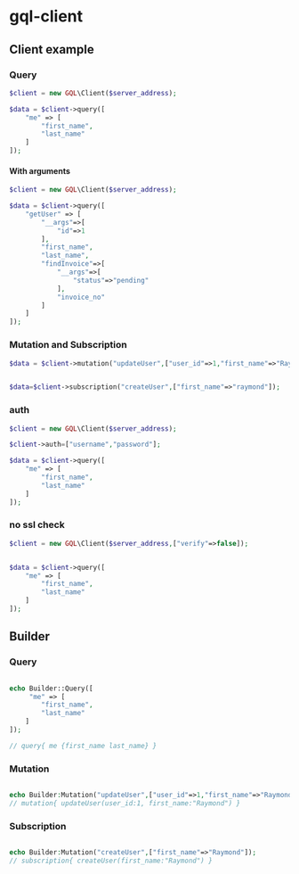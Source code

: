 # gql-client

## Client example

### Query

```php
$client = new GQL\Client($server_address);

$data = $client->query([
    "me" => [
        "first_name", 
        "last_name"
    ]
]);
```

#### With arguments
```php
$client = new GQL\Client($server_address);

$data = $client->query([
    "getUser" => [
        "__args"=>[
            "id"=>1
        ],
        "first_name", 
        "last_name",
        "findInvoice"=>[
            "__args"=>[
                "status"=>"pending"
            ],
            "invoice_no"
        ]
    ]
]);
```

### Mutation and Subscription
```php
$data = $client->mutation("updateUser",["user_id"=>1,"first_name"=>"Raymond"]);


$data=$client->subscription("createUser",["first_name"=>"raymond"]);

```

### auth
```php
$client = new GQL\Client($server_address);

$client->auth=["username","password"];

$data = $client->query([
    "me" => [
        "first_name",
        "last_name"
    ]
]);
```

### no ssl check
```php
$client = new GQL\Client($server_address,["verify"=>false]);


$data = $client->query([
    "me" => [
        "first_name",
        "last_name"
    ]
]);
```

## Builder
### Query
```php

echo Builder::Query([
     "me" => [
        "first_name",
        "last_name"
    ]
]);

// query{ me {first_name last_name} }
```

### Mutation
```php

echo Builder:Mutation("updateUser",["user_id"=>1,"first_name"=>"Raymond"]);
// mutation{ updateUser(user_id:1, first_name:"Raymond") }
```

### Subscription
```php

echo Builder:Mutation("createUser",["first_name"=>"Raymond"]);
// subscription{ createUser(first_name:"Raymond") }
```




